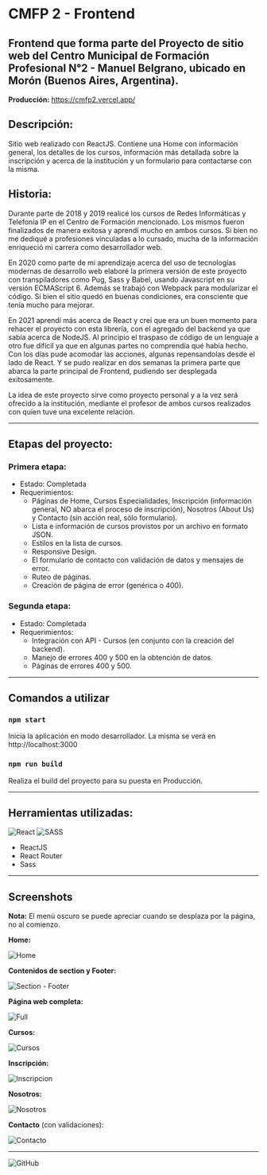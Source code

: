 # CMFP 2 - Frontend

## Frontend que forma parte del Proyecto de sitio web del Centro Municipal de Formación Profesional N°2 - Manuel Belgrano, ubicado en Morón (Buenos Aires, Argentina).

**Producción:** https://cmfp2.vercel.app/

## Descripción:

Sitio web realizado con ReactJS. Contiene una Home con información general, los detalles de los cursos, información más detallada sobre la inscripción y acerca de la institución y un formulario para contactarse con la misma.

## Historia:

Durante parte de 2018 y 2019 realicé los cursos de Redes Informáticas y Telefonía IP en el Centro de Formación mencionado. Los mismos fueron finalizados de manera exitosa y aprendí mucho en ambos cursos. Si bien no me dediqué a profesiones vinculadas a lo cursado, mucha de la información enriqueció mi carrera como desarrollador web.

En 2020 como parte de mi aprendizaje acerca del uso de tecnologías modernas de desarrollo web elaboré la primera versión de este proyecto con transpiladores como Pug, Sass y Babel, usando Javascript en su versión ECMAScript 6. Además se trabajó con Webpack para modularizar el código. Si bien el sitio quedó en buenas condiciones, era consciente que tenía mucho para mejorar.

En 2021 aprendí más acerca de React y creí que era un buen momento para rehacer el proyecto con esta librería, con el agregado del backend ya que sabía acerca de NodeJS. Al principio el traspaso de código de un lenguaje a otro fue difícil ya que en algunas partes no comprendía qué había hecho. Con los días pude acomodar las acciones, algunas repensandolas desde el lado de React. Y se pudo realizar en dos semanas la primera parte que abarca la parte principal de Frontend, pudiendo ser desplegada exitosamente.

La idea de este proyecto sirve como proyecto personal y a la vez será ofrecido a la institución, mediante el profesor de ambos cursos realizados con quien tuve una excelente relación.

<hr>

## Etapas del proyecto:

### Primera etapa:

-   Estado: Completada
-   Requerimientos:
    -   Páginas de Home, Cursos Especialidades, Inscripción (información general, NO abarca el proceso de inscripción), Nosotros (About Us) y Contacto (sin acción real, sólo formulario).
    -   Lista e información de cursos provistos por un archivo en formato JSON.
    -   Estilos en la lista de cursos.
    -   Responsive Design.
    -   El formulario de contacto con validación de datos y mensajes de error.
    -   Ruteo de páginas.
    -   Creación de página de error (genérica o 400).

### Segunda etapa:

-   Estado: Completada
-   Requerimientos:
    -   Integración con API - Cursos (en conjunto con la creación del backend).
    -   Manejo de errores 400 y 500 en la obtención de datos.
    -   Páginas de errores 400 y 500.

<hr>

## Comandos a utilizar

### `npm start`

Inicia la aplicación en modo desarrollador. La misma se verá en http://localhost:3000

### `npm run build`

Realiza el build del proyecto para su puesta en Producción.

<hr>

## Herramientas utilizadas:

<div>
    <img alt="React" src="https://img.shields.io/badge/react-%2320232a.svg?style=for-the-badge&logo=react&logoColor=%2361DAFB"/>
    <img alt="SASS" src="https://img.shields.io/badge/SASS-hotpink.svg?style=for-the-badge&logo=SASS&logoColor=white"/>
</div>

-   ReactJS
-   React Router
-   Sass

<hr>

## Screenshots

**Nota:** El menú oscuro se puede apreciar cuando se desplaza por la página, no al comienzo.

**Home:**

![Home](https://raw.githubusercontent.com/matiasal55/cmfp2-v2-front/main/screenshots/01%20-%20home.png)

**Contenidos de section y Footer:**

![Section - Footer](https://raw.githubusercontent.com/matiasal55/cmfp2-v2-front/main/screenshots/02%20-%20section%20footer.png)

**Página web completa:**

![Full](https://raw.githubusercontent.com/matiasal55/cmfp2-v2-front/main/screenshots/03%20-%20total.png)

**Cursos:**

![Cursos](https://raw.githubusercontent.com/matiasal55/cmfp2-v2-front/main/screenshots/04%20-%20cursos.png)

**Inscripción:**

![Inscripcion](https://raw.githubusercontent.com/matiasal55/cmfp2-v2-front/main/screenshots/05%20-%20inscripcion.png)

**Nosotros:**

![Nosotros](https://raw.githubusercontent.com/matiasal55/cmfp2-v2-front/main/screenshots/06%20-%20nosotros.png)

**Contacto** (con validaciones):

![Contacto](https://raw.githubusercontent.com/matiasal55/cmfp2-v2-front/main/screenshots/07%20-%20contacto.png)

<hr>

<img alt="GitHub" src="https://img.shields.io/github/license/matiasal55/cmfp2-v2-front?style=for-the-badge">
